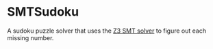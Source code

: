 # SMTSudoku

A sudoku puzzle solver that uses the [Z3 SMT solver](https://github.com/Z3Prover/z3) to figure out each missing number.
